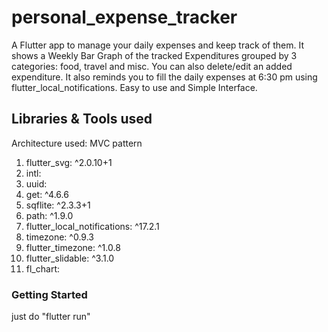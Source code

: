 # personal_expense_tracker
A Flutter app to manage your daily expenses and keep track of them. It shows a Weekly Bar Graph of the tracked Expenditures grouped by 3 categories: food, travel and misc. You can also delete/edit an added expenditure. It also reminds you to fill the daily expenses at 6:30 pm using flutter_local_notifications. 
Easy to use and Simple Interface.
## Libraries & Tools used
Architecture used: MVC pattern
1. flutter_svg: ^2.0.10+1
2. intl: 
3. uuid:
4. get: ^4.6.6
5. sqflite: ^2.3.3+1
6. path: ^1.9.0
7. flutter_local_notifications: ^17.2.1
8. timezone: ^0.9.3
9. flutter_timezone: ^1.0.8
10. flutter_slidable: ^3.1.0
11. fl_chart:
### Getting Started
just do "flutter run"
